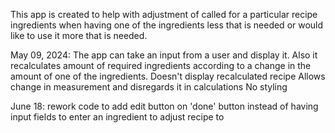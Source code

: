 This app is created to help with adjustment of called for a particular recipe ingredients when having one of the ingredients less that is needed or would like to use it more that is needed.

May 09, 2024:
The app can take an input from a user and display it. Also it recalculates amount of required ingredients according to a change in the amount of one of the ingredients.
	Doesn't display recalculated recipe
	Allows change in measurement and disregards it in calculations
	No styling

June 18: rework code to add edit button on 'done' button instead of having input fields to enter an ingredient to adjust recipe to
